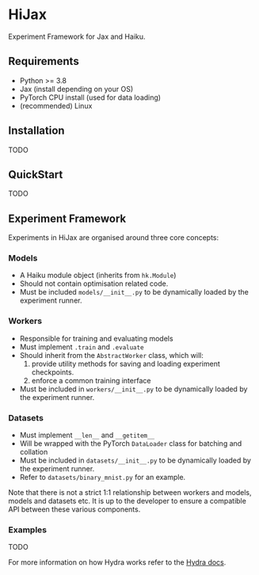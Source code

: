 # HiJax

Experiment Framework for Jax and Haiku.

## Requirements

- Python >= 3.8
- Jax (install depending on your OS)
- PyTorch CPU install (used for data loading)
- (recommended) Linux

## Installation

TODO

## QuickStart

TODO

## Experiment Framework

Experiments in HiJax are organised around three core concepts:

### Models

- A Haiku module object (inherits from `hk.Module`)
- Should not contain optimisation related code.
- Must be included `models/__init__.py` to be dynamically loaded by the experiment runner.

### Workers

- Responsible for training and evaluating models
- Must implement `.train` and `.evaluate`
- Should inherit from the `AbstractWorker` class, which will:
    1. provide utility methods for saving and loading experiment checkpoints.
    2. enforce a common training interface
- Must be included in `workers/__init__.py` to be dynamically loaded by the experiment runner.

### Datasets

- Must implement `__len__` and `__getitem__`
- Will be wrapped with the PyTorch `DataLoader` class for batching and collation
- Must be included in `datasets/__init__.py` to be dynamically loaded by the experiment runner.
- Refer to `datasets/binary_mnist.py` for an example.

Note that there is not a strict 1:1 relationship between workers and models, models and datasets etc.
It is up to the developer to ensure a compatible API between these various components.

### Examples

TODO

For more information on how Hydra works refer to the [Hydra docs](https://hydra.cc/docs/intro).
